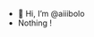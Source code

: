 - 👋 Hi, I’m @aiiibolo
- Nothing !
<!---
aiiibolo/aiiibolo is a ✨ special ✨ repository because its `README.md` (this file) appears on your GitHub profile.
You can click the Preview link to take a look at your changes.
--->

